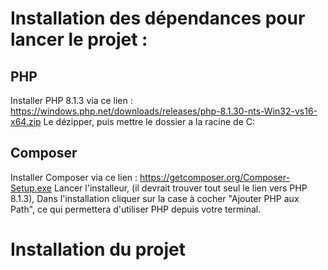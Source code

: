 # Installation des dépendances pour lancer le projet : 
## PHP
  Installer PHP 8.1.3 via ce lien : https://windows.php.net/downloads/releases/php-8.1.30-nts-Win32-vs16-x64.zip
  Le dézipper, puis mettre le dossier a la racine de C:
## Composer
  Installer Composer via ce lien : https://getcomposer.org/Composer-Setup.exe
  Lancer l'installeur, (il devrait trouver tout seul le lien vers PHP 8.1.3),
  Dans l'installation cliquer sur la case à cocher "Ajouter PHP aux Path", ce qui permettera d'utiliser PHP depuis votre terminal.

# Installation du projet
